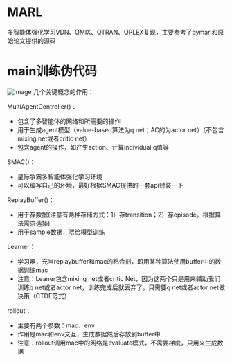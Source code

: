 # MARL
多智能体强化学习VDN、QMIX、QTRAN、QPLEX复现，主要参考了pymarl和原始论文提供的源码
# main训练伪代码
![image](https://user-images.githubusercontent.com/78296375/225800123-ee80dddd-c30f-4eb6-affc-9d0ef56bc31e.png)
几个关键概念的作用：

MultiAgentController()：
- 包含了多智能体的网络和所需要的操作
- 用于生成agent模型（value-based算法为q net；AC的为actor net）（不包含mixing net或者critic net）
- 包含agent的操作，如产生action、计算individual q值等

SMAC()：
- 星际争霸多智能体强化学习环境
- 可以编写自己的环境，最好根据SMAC提供的一套api封装一下

ReplayBuffer()：
- 用于存数据(注意有两种存储方式：1）存transition；2）存episode。根据算法需求选择)
- 用于sample数据，喂给模型训练

Learner：
- 学习器，充当replaybuffer和mac的粘合剂，即用某种算法使用buffer中的数据训练mac
- 注意：Leaner包含mixing net或者critic Net，因为这两个只是用来辅助我们训练q net或者actor net，训练完成后就丢弃了。只需要q net或者actor net做决策（CTDE范式）

rollout：
- 主要有两个参数：mac、env
- 作用是mac和env交互，生成数据然后存放到buffer中
- 注意：rollout调用mac中的网络是evaluate模式，不需要梯度，只用来生成数据
